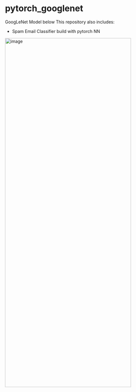 # pytorch_googlenet

GoogLeNet Model below 
This repository also includes: 
- Spam Email Classifier build with pytorch NN



<img width="416" height="1151" alt="image" src="https://github.com/user-attachments/assets/577fdacc-02a0-476e-bec9-191191aacde4" />
